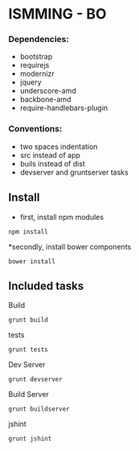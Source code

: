 ISMMING - BO
=====================

### Dependencies:

* bootstrap
* requirejs
* modernizr
* jquery
* underscore-amd
* backbone-amd
* require-handlebars-plugin

### Conventions:

* two spaces indentation
* src instead of app
* buils instead of dist
* devserver and gruntserver tasks

## Install

* first, install npm modules 
```
npm install
```

*secondly, install bower components
```
bower install
```

## Included tasks

Build
```
grunt build
```

tests
```
grunt tests
```

Dev Server
```
grunt devserver
```

Build Server
```
grunt buildserver
```

jshint
```
grunt jshint
```

